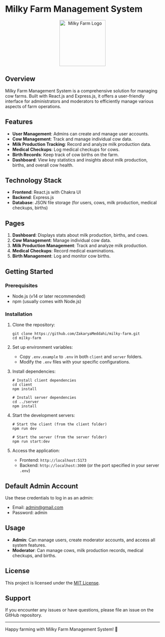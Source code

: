 # Milky Farm Management System

<p align="center">
  <img src="https://res.cloudinary.com/private-school/image/upload/v1725173490/milky-farm/milky-farm.png" alt="Milky Farm Logo" width='150'>
</p>

## Overview

Milky Farm Management System is a comprehensive solution for managing cow farms. Built with React.js and Express.js, it offers a user-friendly interface for administrators and moderators to efficiently manage various aspects of farm operations.

## Features

- **User Management**: Admins can create and manage user accounts.
- **Cow Management**: Track and manage individual cow data.
- **Milk Production Tracking**: Record and analyze milk production data.
- **Medical Checkups**: Log medical checkups for cows.
- **Birth Records**: Keep track of cow births on the farm.
- **Dashboard**: View key statistics and insights about milk production, births, and overall cow health.

## Technology Stack

- **Frontend**: React.js with Chakra UI
- **Backend**: Express.js
- **Database**: JSON file storage (for users, cows, milk production, medical checkups, births)

## Pages

1. **Dashboard**: Displays stats about milk production, births, and cows.
2. **Cow Management**: Manage individual cow data.
3. **Milk Production Management**: Track and analyze milk production.
4. **Medical Checkups**: Record medical examinations.
5. **Birth Management**: Log and monitor cow births.

## Getting Started

### Prerequisites

- Node.js (v14 or later recommended)
- npm (usually comes with Node.js)

### Installation

1. Clone the repository:
   ```
   git clone https://github.com/ZakaryaMeddahi/milky-farm.git
   cd milky-farm
   ```

2. Set up environment variables:
   - Copy `.env.example` to `.env` in both `client` and `server` folders.
   - Modify the `.env` files with your specific configurations.

3. Install dependencies:
   ```
   # Install client dependencies
   cd client
   npm install

   # Install server dependencies
   cd ../server
   npm install
   ```

4. Start the development servers:
   ```
   # Start the client (from the client folder)
   npm run dev

   # Start the server (from the server folder)
   npm run start:dev
   ```

5. Access the application:
   - Frontend: `http://localhost:5173`
   - Backend: `http://localhost:3000` (or the port specified in your server `.env`)

## Default Admin Account

Use these credentials to log in as an admin:
- Email: admin@gmail.com
- Password: admin

## Usage

- **Admin**: Can manage users, create moderator accounts, and access all system features.
- **Moderator**: Can manage cows, milk production records, medical checkups, and births.

## License

This project is licensed under the [MIT License](LICENSE).

## Support

If you encounter any issues or have questions, please file an issue on the GitHub repository.

---

Happy farming with Milky Farm Management System! 🥛
